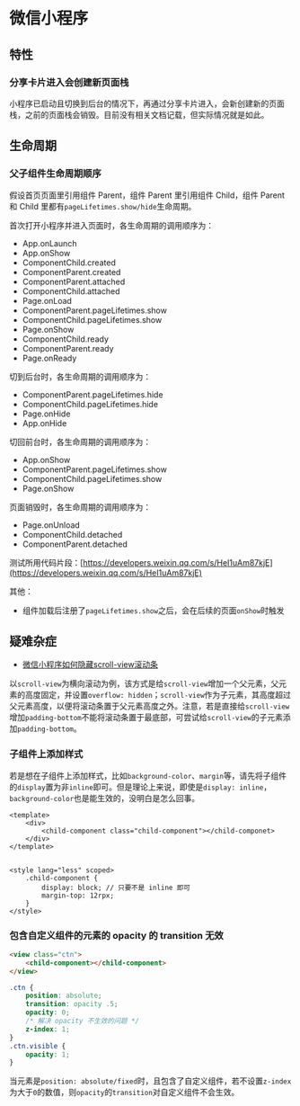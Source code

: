 # 微信小程序

## 特性

### 分享卡片进入会创建新页面栈

小程序已启动且切换到后台的情况下，再通过分享卡片进入，会新创建新的页面栈，之前的页面栈会销毁。目前没有相关文档记载，但实际情况就是如此。

## 生命周期

### 父子组件生命周期顺序

假设首页页面里引用组件 Parent，组件 Parent 里引用组件 Child，组件 Parent 和 Child 里都有`pageLifetimes.show/hide`生命周期。

首次打开小程序并进入页面时，各生命周期的调用顺序为：

- App.onLaunch
- App.onShow
- ComponentChild.created
- ComponentParent.created
- ComponentParent.attached
- ComponentChild.attached
- Page.onLoad
- ComponentParent.pageLifetimes.show
- ComponentChild.pageLifetimes.show
- Page.onShow
- ComponentChild.ready
- ComponentParent.ready
- Page.onReady

切到后台时，各生命周期的调用顺序为：

- ComponentParent.pageLifetimes.hide
- ComponentChild.pageLifetimes.hide
- Page.onHide
- App.onHide

切回前台时，各生命周期的调用顺序为：

- App.onShow
- ComponentParent.pageLifetimes.show
- ComponentChild.pageLifetimes.show
- Page.onShow

页面销毁时，各生命周期的调用顺序为：

- Page.onUnload
- ComponentChild.detached
- ComponentParent.detached

测试所用代码片段：[https://developers.weixin.qq.com/s/HeI1uAm87kjE](https://developers.weixin.qq.com/s/HeI1uAm87kjE)

其他：

- 组件加载后注册了`pageLifetimes.show`之后，会在后续的页面`onShow`时触发

## 疑难杂症

- [微信小程序如何隐藏scroll-view滚动条](https://developers.weixin.qq.com/community/develop/doc/00006473cf08f8c29da606b2d56c00)

以`scroll-view`为横向滚动为例，该方式是给`scroll-view`增加一个父元素，父元素的高度固定，并设置`overflow: hidden`；`scroll-view`作为子元素，其高度超过父元素高度，以便将滚动条置于父元素高度之外。注意，若是直接给`scroll-view`增加`padding-bottom`不能将滚动条置于最底部，可尝试给`scroll-view`的子元素添加`padding-bottom`。

### 子组件上添加样式

若是想在子组件上添加样式，比如`background-color`、`margin`等，请先将子组件的`display`置为非`inline`即可。但是理论上来说，即使是`display: inline`，`background-color`也是能生效的，没明白是怎么回事。

```vue
<template>
    <div>
        <child-component class="child-component"></child-componet>
    </div>
</template>


<style lang="less" scoped>
    .child-component {
        display: block; // 只要不是 inline 即可
        margin-top: 12rpx;
    }
</style>
```

### 包含自定义组件的元素的 opacity 的 transition 无效

```html
<view class="ctn">
    <child-component></child-component>
</view>
```

```css
.ctn {
    position: absolute;
    transition: opacity .5;
    opacity: 0;
    /* 解决 opacity 不生效的问题 */
    z-index: 1;
}
.ctn.visible {
    opacity: 1;
}
```

当元素是`position: absolute/fixed`时，且包含了自定义组件，若不设置`z-index`为大于`0`的数值，则`opacity`的`transition`对自定义组件不会生效。
